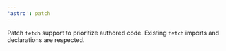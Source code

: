 ```yaml
---
'astro': patch
---
```


Patch `fetch` support to prioritize authored code. Existing `fetch` imports and declarations are respected.
